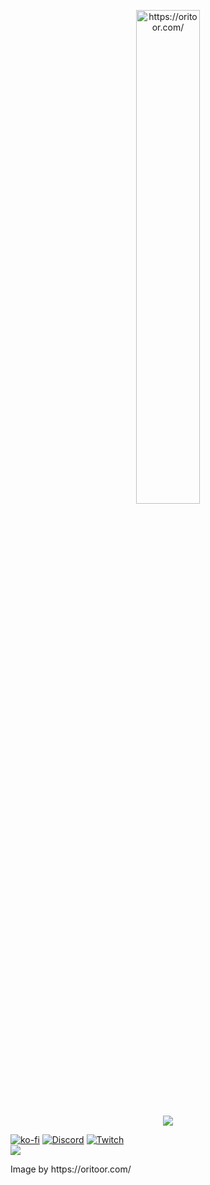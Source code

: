 <p align="center"><img width="45%" src="https://media.discordapp.net/attachments/1014468471330983966/1042496962496307220/3f729274-c235-465f-8f79-6565885fac5c_rw_1920.png" alt="https://oritoor.com/" /></p>
<p align="center">
<img src="https://readme-typing-svg.herokuapp.com?font=Fira+Code&pause=1000&color=F7AD67&center=true&vCenter=true&width=600&lines=I'm+Enty%2C+a+programming+enthusiast+from+Germany.">
</p>

[![ko-fi](https://ko-fi.com/img/githubbutton_sm.svg)](https://ko-fi.com/F1F25MANJ)
[![Discord](https://img.shields.io/badge/Discord-%237289DA.svg?style=for-the-badge&logo=discord&logoColor=white)](https://discord.io/)
[![Twitch](https://img.shields.io/badge/Twitch-%239146FF.svg?style=for-the-badge&logo=Twitch&logoColor=white)](https://www.twitch.tv/enty2go)
<br>
<picture align="center">
<source 
  srcset="https://github-readme-stats.vercel.app/api?username=Entytaiment25&show_icons=true&theme=dark"
  media="(prefers-color-scheme: dark)"
/>
<source
  srcset="https://github-readme-stats.vercel.app/api?username=Entytaiment25&show_icons=true"
  media="(prefers-color-scheme: light), (prefers-color-scheme: no-preference)"
/>
<img src="https://github-readme-stats.vercel.app/api?username=Entytaiment25&show_icons=true" />
</picture>

<p align="left">
  Image by https://oritoor.com/
</p>
